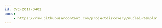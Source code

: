 ```yaml
---
id: CVE-2019-3402
pocs:
    - https://raw.githubusercontent.com/projectdiscovery/nuclei-templates/master/cves/CVE-2019-3402.yaml
---
```


